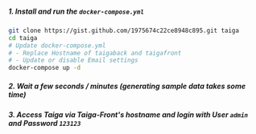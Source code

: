 ##### 1. Install and run the `docker-compose.yml`
```bash
git clone https://gist.github.com/1975674c22ce8948c895.git taiga
cd taiga
# Update docker-compose.yml
# - Replace Hostname of taigaback and taigafront
# - Update or disable Email settings
docker-compose up -d
```

##### 2. Wait a few seconds / minutes (generating sample data takes some time)

##### 3. Access Taiga via Taiga-Front's hostname and login with User `admin` and Password `123123`